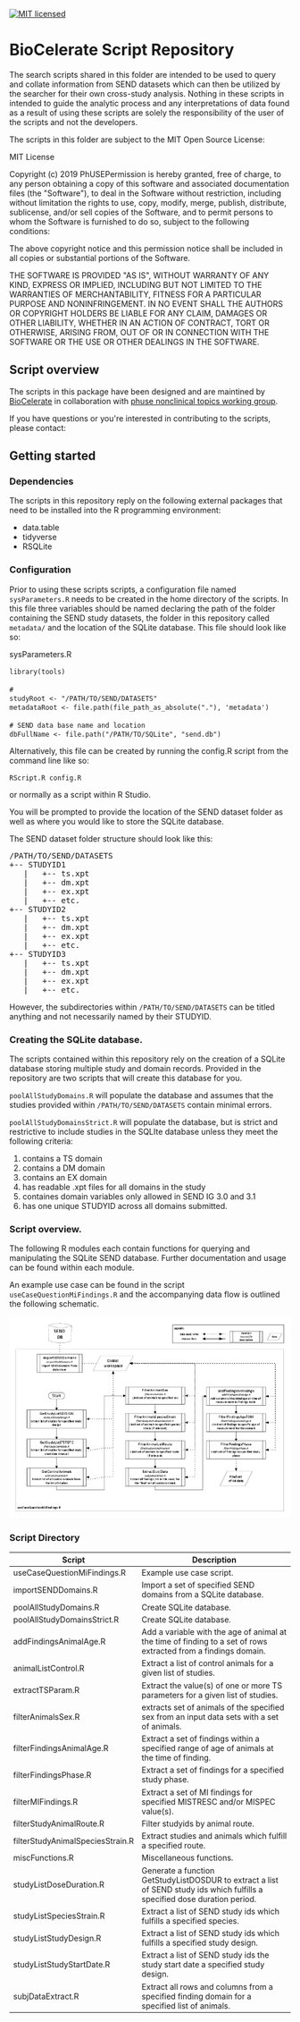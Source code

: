 [![MIT licensed](https://img.shields.io/badge/license-MIT-blue.svg)](https://github.com/phuse-org/phuse-scripts/blob/master/LICENSE.md) 

# BioCelerate Script Repository

The search scripts shared in this folder are intended to be used to query and collate information from 
SEND datasets which can then be utilized by the searcher for their own cross-study analysis.  Nothing 
in these scripts in intended to guide the analytic process and any interpretations of data found as a 
result of using these scripts are solely the responsibility of the user of the scripts and not the developers.

The scripts in this folder are subject to the MIT Open Source License:

MIT License

Copyright (c) 2019 PhUSEPermission is hereby granted, free of charge, to any person obtaining a copy
of this software and associated documentation files (the "Software"), to deal
in the Software without restriction, including without limitation the rights
to use, copy, modify, merge, publish, distribute, sublicense, and/or sell
copies of the Software, and to permit persons to whom the Software is
furnished to do so, subject to the following conditions:

The above copyright notice and this permission notice shall be included in
all copies or substantial portions of the Software.

THE SOFTWARE IS PROVIDED "AS IS", WITHOUT WARRANTY OF ANY KIND, EXPRESS OR
IMPLIED, INCLUDING BUT NOT LIMITED TO THE WARRANTIES OF MERCHANTABILITY,
FITNESS FOR A PARTICULAR PURPOSE AND NONINFRINGEMENT. IN NO EVENT SHALL THE
AUTHORS OR COPYRIGHT HOLDERS BE LIABLE FOR ANY CLAIM, DAMAGES OR OTHER
LIABILITY, WHETHER IN AN ACTION OF CONTRACT, TORT OR OTHERWISE, ARISING FROM,
OUT OF OR IN CONNECTION WITH THE SOFTWARE OR THE USE OR OTHER DEALINGS IN
THE SOFTWARE.


## Script overview

The scripts in this package have been designed and are maintined by [BioCelerate](https://transceleratebiopharmainc.com/biocelerate/) in collaboration with [phuse nonclinical topics working group](https://www.phusewiki.org/wiki/index.php?title=Nonclinical_Topics_Working_Group).

If you have questions or you're interested in contributing to the scripts, please contact: 


## Getting started

### Dependencies 

The scripts in this repository reply on the following external packages that need to be installed into the R programming environment:

* data.table
* tidyverse
* RSQLite 

### Configuration

Prior to using these scripts scripts, a configuration file named `sysParameters.R` needs to be created in the home directory of the scripts. In 
this file three variables should be named declaring the path of the folder containing the SEND study datasets, the folder in this repository called `metadata/` 
and the location of the SQLite database. This file should look like so:

sysParameters.R
```
library(tools)

# 
studyRoot <- "/PATH/TO/SEND/DATASETS"
metadataRoot <- file.path(file_path_as_absolute("."), 'metadata')

# SEND data base name and location
dbFullName <- file.path("/PATH/TO/SQLite", "send.db")

```

Alternatively, this file can be created by running the config.R script from the command line like so:

```
RScript.R config.R
```

or normally as a script within R Studio.

You will be prompted to provide the location of the SEND dataset folder as well as where you would like to store the SQLite database.

The SEND dataset folder structure should look like this:
<pre>
/PATH/TO/SEND/DATASETS  
+-- STUDYID1  
   |   +-- ts.xpt  
   |   +-- dm.xpt  
   |   +-- ex.xpt  
   |   +-- etc.  
+-- STUDYID2   
   |   +-- ts.xpt  
   |   +-- dm.xpt  
   |   +-- ex.xpt  
   |   +-- etc.  
+-- STUDYID3  
   |   +-- ts.xpt  
   |   +-- dm.xpt  
   |   +-- ex.xpt  
   |   +-- etc.  
</pre>
However, the subdirectories within `/PATH/TO/SEND/DATASETS`  can be titled anything and not necessarily named by their STUDYID.

### Creating the SQLite database.

The scripts contained within this repository rely on the creation of a SQLite database storing multiple study and domain records. 
Provided in the repository are two scripts that will create this database for you. 

`poolAllStudyDomains.R` will populate the database and assumes that the studies provided within  `/PATH/TO/SEND/DATASETS` contain minimal 
errors.  

`poolAllStudyDomainsStrict.R` will populate the database, but is strict and restrictive to include studies in the SQLIte database unless they meet
 the following criteria: 

1) contains a TS domain
2) contains a DM domain
3) contains an EX domain
4) has readable .xpt files for all domains in the study
5) containes domain variables only allowed in SEND IG 3.0 and 3.1
6) has one unique STUDYID across all domains submitted.


### Script overview.

The following R modules each contain functions for querying and manipulating the SQLite SEND database. Further documentation and usage can be found within each module. 

An example use case can be found in the script `useCaseQuestionMiFindings.R` and the accompanying data flow is outlined the following schematic. 


![Min Findings](useCaseQuestionMiFindings_flow.png "MI Findings")



### Script Directory 

| Script  | Description |
|---|---|
| useCaseQuestionMiFindings.R  |  Example use case script. |
| importSENDDomains.R  | Import a set of specified SEND domains from a SQLite database.  |
| poolAllStudyDomains.R  |  Create SQLite database. |
| poolAllStudyDomainsStrict.R  |  Create SQLite database.  |
| addFindingsAnimalAge.R  |  Add a variable with the age of animal at the time of finding to a set of rows extracted from a findings domain.  |
| animalListControl.R  | Extract a list of control animals for a given list of studies.  |
| extractTSParam.R  | Extract the value(s) of one or more TS parameters for a given list of studies. |
| filterAnimalsSex.R  | extracts set of animals of the specified sex from an input data sets with a set of animals.  |
| filterFindingsAnimalAge.R  | Extract a set of findings within a specified range of age of animals at the time of finding.  |
| filterFindingsPhase.R  | Extract a set of findings for a specified study phase.  |
| filterMIFindings.R  | Extract a set of MI findings for specified MISTRESC and/or MISPEC value(s).  |
| filterStudyAnimalRoute.R  | Filter studyids by animal route.  |
| filterStudyAnimalSpeciesStrain.R  | Extract studies and animals which fulfill a specified route.  |
| miscFunctions.R  | Miscellaneous functions.  |
| studyListDoseDuration.R  |  Generate a function GetStudyListDOSDUR to extract a list of SEND study ids which fulfills a specified dose duration period. |
| studyListSpeciesStrain.R  | Extract a list of SEND study ids which fulfills a specified species.  |
| studyListStudyDesign.R  | Extract a list of SEND study ids which fulfills a specified study design.  |
| studyListStudyStartDate.R  | Extract a list of SEND study ids the study start date a specified study design.  |
| subjDataExtract.R  | Extract all rows and columns from a specified finding domain for a specified list of animals. |



